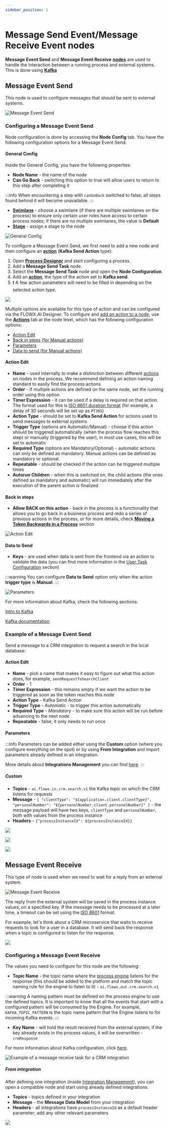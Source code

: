 ```yaml
---
sidebar_position: 2
---
```

# Message Send Event/Message Receive Event nodes

**Message Event Send** and **Message Event Receive** [**nodes**](../../terms/flowx-node) are used to handle the interaction between a running process and external systems. This is done using [**Kafka**](../../platform-overview/frameworks-and-standards/event-driven-architecture-frameworks/intro-to-kafka-concepts.md)

## Message Event Send

This node is used to configure messages that should be sent to external systems.

![Message Event Send](https://s3.eu-west-1.amazonaws.com/docx.flowx.ai/release34/send-task_node.svg#center)

### Configuring a Message Event Send

Node configuration is done by accessing the **Node Config** tab. You have the following configuration options for a Message Event Send:

#### General Config

Inside the General Config, you have the following properties:

* **Node Name** - the name of the node
* **Can Go Back** - switching this option to true will allow users to return to this step after completing it

:::info
When encountering a step with `canGoBack` switched to false, all steps found behind it will become unavailable.
:::

* [**Swimlane**](../../platform-deep-dive/user-roles-management/swimlanes.md) - choose a swimlane (if there are multiple swimlanes on the process) to ensure only certain user roles have access to certain process nodes; if there are no multiple swimlanes, the value is **Default**
* [**Stage**](../../platform-deep-dive/plugins/custom-plugins/task-management/using-stages.md) - assign a stage to the node


![General Config](https://s3.eu-west-1.amazonaws.com/docx.flowx.ai/building-blocks/node/message_send_task_action.png)

To configure a Message Event Send, we first need to add a new node and then configure an [**action**](../../terms/flowx-actions) (**Kafka Send Action** type):

1. Open [**Process Designer**](../../terms/flowx-process-designer) and start configuring a process.
2. Add a **Message Send Task** node.
3. Select the **Message Send Task** node and open the **Node Configuration**.
4. Add an [**action**](../../terms/flowx-actions), the type of the action set to **Kafka send**.
5. :exclamation: A few action parameters will need to be filled in depending on the selected action type.

![](https://s3.eu-west-1.amazonaws.com/docx.flowx.ai/release34/kafka_send_task.gif)

Multiple options are available for this type of action and can be configured via the FLOWX.AI Designer. To configure and [add an action to a node](../../flowx-designer/managing-a-process-flow/adding-an-action-to-a-node.md), use the [**Actions**](../../terms/flowx-actions) tab at the node level, which has the following configuration options:

* [Action Edit](#action-edit)
* [Back in steps (for Manual actions)](#back-in-steps)
* [Parameters](#parameters)
* [Data to send (for Manual actions)](#data-to-send)

#### Action Edit

* **Name** - used internally to make a distinction between different [actions](../actions/actions.md) on nodes in the process. We recommend defining an action naming standard to easily find the process actions
* **Order** - if multiple actions are defined on the same node, set the running order using this option
* **Timer Expression** - it can be used if a delay is required on that action. The format used for this is [ISO 8601 duration format](https://www.digi.com/resources/documentation/digidocs/90001437-13/reference/r_iso_8601_duration_format.htm) (for example, a delay of 30 seconds will be set up as `PT30S`)
* **Action Type** - should be set to **Kafka Send Action** for actions used to send messages to external systems
* **Trigger Type** (options are Automatic/Manual) - choose if this action should be triggered automatically (when the process flow reaches this step) or manually (triggered by the user); in most use cases, this will be set to automatic
* **Required Type** (options are Mandatory/Optional) - automatic actions can only be defined as mandatory. Manual actions can be defined as mandatory or optional.
* **Repeatable** - should be checked if the action can be triggered multiple times
* **Autorun Children** - when this is switched on, the child actions (the ones defined as mandatory and automatic) will run immediately after the execution of the parent action is finalized

#### **Back in steps**

* **Allow BACK on this action** - back in the process is a functionality that allows you to go back in a business process and redo a series of previous actions in the process, or for more details, check [**Moving a Token Backwards in a Process**](../../flowx-designer/managing-a-process-flow/moving-a-token-backwards-in-a-process.md) section

![Action Edit](https://s3.eu-west-1.amazonaws.com/docx.flowx.ai/building-blocks/node/message_send_action_edit.png)

#### Data to Send

* **Keys** - are used when data is sent from the frontend via an action to validate the data (you can find more information in the [User Task Configuration](user-task-node/) section)


:::warning
You can configure **Data to Send** option only when the action **trigger type** is **Manual**.
:::

![Parameters](https://s3.eu-west-1.amazonaws.com/docx.flowx.ai/building-blocks/node/parameters_message_send.gif)

For more information about Kafka, check the following sections:

[Intro to Kafka](/docs/platform-overview/frameworks-and-standards/event-driven-architecture-frameworks/intro-to-kafka-concepts)

[Kafka documentation](https://kafka.apache.org/documentation/)

### Example of a Message Event Send

Send a message to a CRM integration to request a search in the local database:

#### Action Edit

* **Name** - pick a name that makes it easy to figure out what this action does, for example, `sendRequestToSearchClient`
* **Order** - 1
* **Timer Expression** - this remains empty if we want the action to be triggered as soon as the token reaches this node
* **Action Type** - Kafka Send Action
* **Trigger Type** - _Automatic_ - to trigger this action automatically
* **Required Type** - _Mandatory_ - to make sure this action will be run before advancing to the next node
* **Repeatable** - false, it only needs to run once

#### **Parameters**

:::info
Parameters can be added either using the **Custom** option (where you configure everything on the spot) or by using **From Integration** and import parameters already defined in an integration.

More details about **Integrations Management** you can find [here](../../platform-deep-dive/core-components/core-extensions/integration-management).
:::

##### Custom

* **Topics** - `ai.flowx.in.crm.search.v1` the Kafka topic on which the CRM listens for requests
* **Message** - `{ "clientType": "${application.client.clientType}", "personalNumber": "${personalNumber.client.personalNumber}" }` - the message payload will have two keys, `clientType` and `personalNumber`, both with values from the process instance
* **Headers** - `{"processInstanceId": ${processInstanceId}}`

![](https://s3.eu-west-1.amazonaws.com/docx.flowx.ai/building-blocks/node/message_send_param1.png)

![](https://s3.eu-west-1.amazonaws.com/docx.flowx.ai/building-blocks/node/message_send_param2.png)

![](https://s3.eu-west-1.amazonaws.com/docx.flowx.ai/building-blocks/node/message_send_param3.png)

## Message Event Receive

This type of node is used when we need to wait for a reply from an external system.

![Message Event Receive](https://s3.eu-west-1.amazonaws.com/docx.flowx.ai/release34/receive-task%20_node.svg#center)

The reply from the external system will be saved in the process instance values, on a specified key. If the message needs to be processed at a later time, a timeout can be set using the [ISO 8601](./timer-events/timer-expressions.md) format.

For example, let's think about a CRM microservice that waits to receive requests to look for a user in a database. It will send back the response when a topic is configured to listen for the response.

![](https://s3.eu-west-1.amazonaws.com/docx.flowx.ai/release34/kafka_receive_message.png)

### Configuring a Message Event Receive

The values you need to configure for this node are the following:

* **Topic Name** - the topic name where the [process engine](../../platform-deep-dive/core-components/flowx-engine.md) listens for the response (this should be added to the platform and match the topic naming rule for the engine to listen to it) - `ai.flowx.out.crm.search.v1`

:::warning
A naming pattern must be defined on the process engine to use the defined topics. It is important to know that all the events that start with a configured pattern will be consumed by the Engine. For example, `KAFKA_TOPIC_PATTERN` is the topic name pattern that the Engine listens to for incoming Kafka events.
:::

* **Key Name** - will hold the result received from the external system; if the key already exists in the process values, it will be overwritten - `crmResponse`

For more information about Kafka configuration, click [<u>here</u>](../../platform-setup-guides/flowx-engine-setup-guide/flowx-engine-setup-guide.md#configuring-kafka).


![Example of a message receive task for a CRM integration](https://s3.eu-west-1.amazonaws.com/docx.flowx.ai/release34/message_receive_kafka_ex.png)


##### From integration

After defining one integration (inside [<u>Integration Management</u>](../../platform-deep-dive/core-components/core-extensions/integration-management)), you can open a compatible node and start using already defined integrations.

* **Topics** - topics defined in your integration 
* **Message** - the **Message Data Model** from your integration
* **Headers** - all integrations have `processInstanceId` as a default header parameter; add any other relevant parameters


![](https://s3.eu-west-1.amazonaws.com/docx.flowx.ai/building-blocks/node/message_send_from_integr.gif)